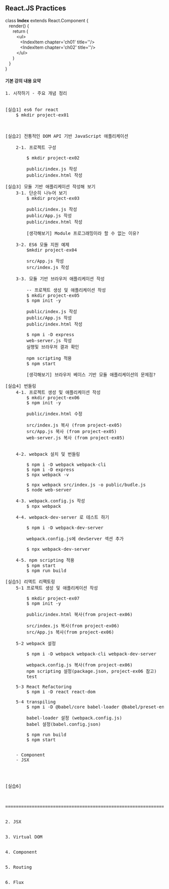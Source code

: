 ## React.JS Practices

class **Index** extends React.Component {<br/>
&nbsp;&nbsp;&nbsp;render() {<br/>
&nbsp;&nbsp;&nbsp;&nbsp;&nbsp;&nbsp;return (<br/>
&nbsp;&nbsp;&nbsp;&nbsp;&nbsp;&nbsp;&nbsp;&nbsp;&nbsp;&lt;ul&gt;<br/>
&nbsp;&nbsp;&nbsp;&nbsp;&nbsp;&nbsp;&nbsp;&nbsp;&nbsp;&nbsp;&nbsp;&nbsp;&lt;IndexItem chapter='ch01' title=''/&gt;<br/>
&nbsp;&nbsp;&nbsp;&nbsp;&nbsp;&nbsp;&nbsp;&nbsp;&nbsp;&nbsp;&nbsp;&nbsp;&lt;IndexItem chapter='ch02' title=''/&gt;<br/>
&nbsp;&nbsp;&nbsp;&nbsp;&nbsp;&nbsp;&nbsp;&nbsp;&nbsp;&lt;/ul&gt;<br/>
&nbsp;&nbsp;&nbsp;&nbsp;&nbsp;&nbsp;)<br/>
&nbsp;&nbsp;&nbsp;}<br/>
}


#### 기본 강의 내용 요약
<pre>
1. 시작하기 - 주요 개념 정리


[실습1] es6 for react 
	$ mkdir project-ex01



[실습2] 전통적인 DOM API 기반 JavaScript 애플리케이션
 
	2-1. 프로젝트 구성
		
		$ mkdir project-ex02

		public/index.js 작성
		public/index.html 작성

[실습3] 모듈 기반 애플리케이션 작성해 보기
	3-1. 단순히 나누어 보기
		$ mkdir project-ex03

		public/index.js 작성
		public/App.js 작성
		public/index.html 작성
		
		[생각해보기] Module 프로그래밍이라 할 수 없는 이유?

	3-2. ES6 모듈 지원 예제 
		$mkdir project-ex04
		
		src/App.js 작성
		src/index.js 작성

	3-3. 모듈 기반 브라우저 애플리케이션 작성
		
		-- 프로젝트 생성 및 애플리케이션 작성
		$ mkdir project-ex05
		$ npm init -y
		
		public/index.js 작성
		public/App.js 작성
		public/index.html 작성

		$ npm i -D express
		web-server.js 작성
		실행및 브라우저 결과 확인		

		npm scripting 적용
		$ npm start

		[생각해보기] 브라우저 베이스 기반 모듈 애플리케이션의 문제점?
		
[실습4] 번들링
	4-1. 프로젝트 생성 및 애플리케이션 작성
		$ mkdir project-ex06
		$ npm init -y

		public/index.html 수정

		src/index.js 복사 (from project-ex05)
		src/App.js 복사 (from project-ex05)
		web-server.js 복사 (from project-ex05)


	4-2. webpack 설치 및 번들링

		$ npm i -D webpack webpack-cli
		$ npm i -D express
		$ npx webpack -v		

		$ npx webpack src/index.js -o public/budle.js 
		$ node web-server

	4-3. webpack.config.js 작성
		$ npx webpack 

	4-4. webpack-dev-server 로 테스트 하기
		
		$ npm i -D webpack-dev-server

		webpack.config.js에 devServer 섹션 추가

		$ npx webpack-dev-server

	4-5. npm scripting 적용
		$ npm start
		$ npm run build

[실습5] 리액트 리팩토링
	5-1 프로젝트 생성 및 애플리케이션 작성

		$ mkdir project-ex07
		$ npm init -y
		
		public/index.html 복사(from project-ex06)

		src/index.js 복사(from project-ex06)
		src/App.js 복사(from project-ex06)		

	5-2 webpack 설정

		$ npm i -D webpack webpack-cli webpack-dev-server
		
		webpack.config.js 복사(from project-ex06)
		npm scripting 설정(package.json, project-ex06 참고)
		test

	5-3 React Refactoring
		$ npm i -D react react-dom
		
	5-4 transpiling	
		$ npm i -D @babel/core babel-loader @babel/preset-env @babel/preset-react

		babel-loader 설정 (webpack.config.js)
		babel 설정(babel.config.json)
		 
		$ npm run build
		$ npm start
	

	- Component
	- JSX




[실습6]



================================================================


2. JSX


3. Virtual DOM


4. Component


5. Routing


6. Flux
   
</pre>